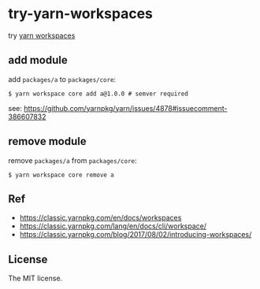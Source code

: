 # try-yarn-workspaces

try [yarn workspaces](https://classic.yarnpkg.com/lang/en/docs/workspaces/)

## add module

add `packages/a` to `packages/core`:

```console
$ yarn workspace core add a@1.0.0 # semver required
```

see: https://github.com/yarnpkg/yarn/issues/4878#issuecomment-386607832

## remove module

remove `packages/a` from `packages/core`:

```console
$ yarn workspace core remove a
```

## Ref

- https://classic.yarnpkg.com/en/docs/workspaces
- https://classic.yarnpkg.com/lang/en/docs/cli/workspace/
- https://classic.yarnpkg.com/blog/2017/08/02/introducing-workspaces/

## License

The MIT license.
